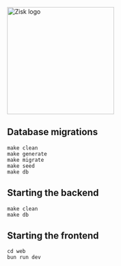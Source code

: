 <picture>
  <source media="(prefers-color-scheme: dark)" srcset="./web/public/logo/logo-w.svg">
  <img width="250px" alt="Zisk logo" src="./web/public/logo/logo-b.svg">
</picture>

## Database migrations
```
make clean
make generate
make migrate
make seed
make db
```

## Starting the backend
```
make clean
make db
```

## Starting the frontend
```
cd web
bun run dev
```
